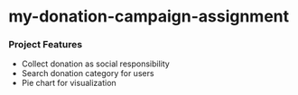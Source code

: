 # my-donation-campaign-assignment

### Project Features

- Collect donation as social responsibility
- Search donation category for users
- Pie chart for visualization

